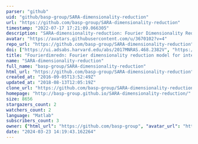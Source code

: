 ```yaml
---
parser: "github"
uid: "github/basp-group/SARA-dimensionality-reduction"
url: "https://github.com/basp-group/SARA-dimensionality-reduction"
timestamp: "2022-07-17 17:21:09.066305"
description: "SARA-dimensionality-reduction: Fourier Dimensionality Reduction for radio-interferometric imaging with SARA"
avatar: "https://avatars.githubusercontent.com/u/3670102?v=4"
repo_url: "https://github.com/basp-group/SARA-dimensionality-reduction"
doi: ["https://ui.adsabs.harvard.edu/abs/2017MNRAS.468.2382V", "https://ui.adsabs.harvard.edu/abs/2016ascl.soft10012K/abstract"]
title: "Fourierdimredn: Fourier dimensionality reduction model for interferometric imaging"
name: "SARA-dimensionality-reduction"
full_name: "basp-group/SARA-dimensionality-reduction"
html_url: "https://github.com/basp-group/SARA-dimensionality-reduction"
created_at: "2016-09-05T13:52:49Z"
updated_at: "2018-08-13T12:05:19Z"
clone_url: "https://github.com/basp-group/SARA-dimensionality-reduction.git"
homepage: "http://basp-group.github.io/SARA-dimensionality-reduction/"
size: 8656
stargazers_count: 2
watchers_count: 2
language: "Matlab"
subscribers_count: 3
owner: {"html_url": "https://github.com/basp-group", "avatar_url": "https://avatars.githubusercontent.com/u/3670102?v=4", "login": "basp-group", "type": "User"}
date: "2024-03-23 14:19:43.162264"
---
```

